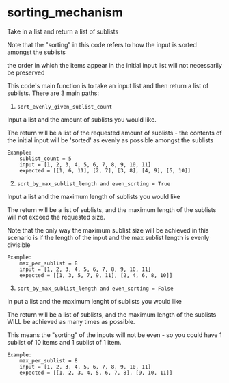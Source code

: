 # sorting_mechanism
Take in a list and return a list of sublists 

Note that the "sorting" in this code refers to how the input is sorted amongst the sublists

the order in which the items appear in the initial input list will not necessarily be preserved


This code's main function is to take an input list and then return a list of sublists.
There are 3 main paths:

1. `sort_evenly_given_sublist_count`

Input a list and the amount of sublists you would like.

The return will be a list of the requested amount of sublists - the contents of the initial input will be 'sorted' as evenly as possible amongst the sublists

```
Example:
    sublist_count = 5
    input = [1, 2, 3, 4, 5, 6, 7, 8, 9, 10, 11]
    expected = [[1, 6, 11], [2, 7], [3, 8], [4, 9], [5, 10]]
```

2. `sort_by_max_sublist_length and even_sorting = True`

Input a list and the maximum length of sublists you would like

The return will be a list of sublists, and the maximum length of the sublists will not exceed the requested size.

Note that the only way the maximum sublist size will be achieved in this scenario is if the length of the input and the max sublist length is evenly divisible

```
Example:
    max_per_sublist = 8
    input = [1, 2, 3, 4, 5, 6, 7, 8, 9, 10, 11]
    expected = [[1, 3, 5, 7, 9, 11], [2, 4, 6, 8, 10]]
```


3. `sort_by_max_sublist_length and even_sorting = False`

In put a list and the maximum lenght of sublists you would like

The return will be a list of sublists, and the maximum length of the sublists WILL be achieved as many times as possible.

This means the "sorting" of the inputs will not be even - so you could have 1 sublist of 10 items and 1 sublist of 1 item.
```
Example:
    max_per_sublist = 8
    input = [1, 2, 3, 4, 5, 6, 7, 8, 9, 10, 11]
    expected = [[1, 2, 3, 4, 5, 6, 7, 8], [9, 10, 11]]
```


